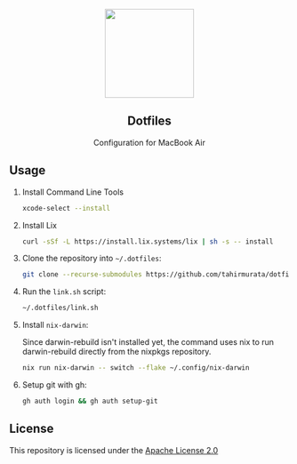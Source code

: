 <p align="center">
    <img src="https://1.gravatar.com/avatar/a9a8386448882291bd0082d2de054a9fa49a81f00c1c53917a675906e56737ff?size=512" width="160" />
    <h2 align="center">Dotfiles</h2>
</p>

<p align="center">Configuration for MacBook Air</p>

## Usage
1. Install Command Line Tools

    ```sh
    xcode-select --install
    ```
2. Install Lix

    ```sh
    curl -sSf -L https://install.lix.systems/lix | sh -s -- install
    ```
3. Clone the repository into `~/.dotfiles`:

    ```sh
    git clone --recurse-submodules https://github.com/tahirmurata/dotfiles.git ~/.dotfiles
    ```
4. Run the `link.sh` script:

    ```sh
    ~/.dotfiles/link.sh
    ```
5. Install `nix-darwin`:

    Since darwin-rebuild isn't installed yet, the command uses nix to run darwin-rebuild directly from the nixpkgs repository.

    ```sh
    nix run nix-darwin -- switch --flake ~/.config/nix-darwin
    ```
6. Setup git with gh:

    ```sh
    gh auth login && gh auth setup-git
    ```

## License
This repository is licensed under the [Apache License 2.0](LICENSE)

